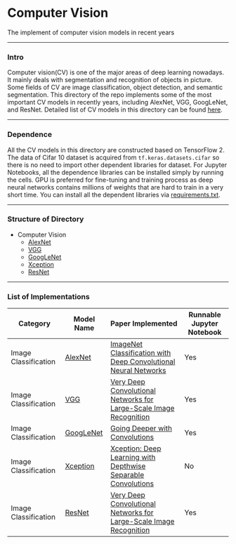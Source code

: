 # Computer Vision

The implement of computer vision models in recent years

****

### Intro

Computer vision(CV) is one of the major areas of deep learning nowadays. It mainly deals with segmentation and
recognition of objects in picture. Some fields of CV are image classification, object detection, and semantic
segmentation. This directory of the repo implements some of the most important CV models in recently years, including
AlexNet, VGG, GoogLeNet, and ResNet. Detailed list of CV models in this directory can be found [here](#list).

****

### Dependence

All the CV models in this directory are constructed based on TensorFlow 2. The data of Cifar 10 dataset is acquired
from ```tf.keras.datasets.cifar``` so there is no need to import other dependent libraries for dataset. For Jupyter
Notebooks, all the dependence libraries can be installed simply by running the cells. GPU is preferred for fine-tuning
and training process as deep neural networks contains millions of weights that are hard to train in a very short time.
You can install all the dependent libraries via [requirements.txt](requirements.txt).

****

### Structure of Directory

- Computer Vision
  - [AlexNet](AlexNet)
  - [VGG](VGG)
  - [GoogLeNet](GoogLeNet)
  - [Xception](Xception)
  - [ResNet](ResNet)

****

<h3 id = "list"> List of Implementations </h3>

| Category              | Model Name             | Paper Implemented                                                                                                                                    | Runnable Jupyter Notebook |
|-----------------------|------------------------|------------------------------------------------------------------------------------------------------------------------------------------------------|---------------------------|
| Image Classification  | [AlexNet](AlexNet)     | [ImageNet Classification with Deep Convolutional Neural Networks](https://papers.nips.cc/paper/2012/file/c399862d3b9d6b76c8436e924a68c45b-Paper.pdf) | Yes                       |
| Image Classification  | [VGG](VGG)             | [Very Deep Convolutional Networks for Large-Scale Image Recognition](https://arxiv.org/pdf/1409.1556.pdf)                                            | Yes                       |
| Image Classification  | [GoogLeNet](GoogLeNet) | [Going Deeper with Convolutions](https://arxiv.org/pdf/1409.4842.pdf)                                                                                | Yes                       |
| Image Classification  | [Xception](Xception)   | [Xception: Deep Learning with Depthwise Separable Convolutions](https://arxiv.org/pdf/1610.02357.pdf)                                                | No                        |
| Image Classification  | [ResNet](ResNet)       | [Very Deep Convolutional Networks for Large-Scale Image Recognition](https://arxiv.org/pdf/1409.1556.pdf)                                            | Yes                       |
